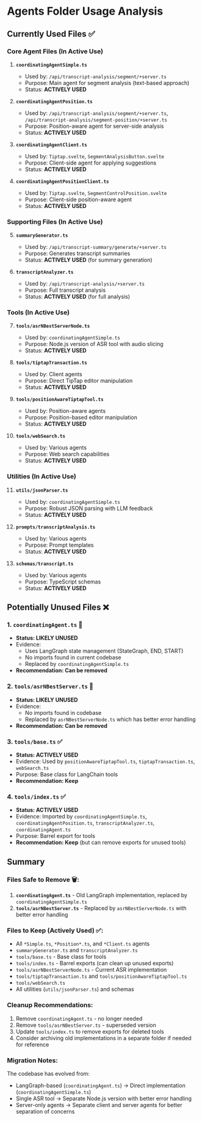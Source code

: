 # Agents Folder Usage Analysis

## Currently Used Files ✅

### Core Agent Files (In Active Use)

1. **`coordinatingAgentSimple.ts`**

   - Used by: `/api/transcript-analysis/segment/+server.ts`
   - Purpose: Main agent for segment analysis (text-based approach)
   - Status: **ACTIVELY USED**

2. **`coordinatingAgentPosition.ts`**

   - Used by: `/api/transcript-analysis/segment/+server.ts`, `/api/transcript-analysis/segment-position/+server.ts`
   - Purpose: Position-aware agent for server-side analysis
   - Status: **ACTIVELY USED**

3. **`coordinatingAgentClient.ts`**

   - Used by: `Tiptap.svelte`, `SegmentAnalysisButton.svelte`
   - Purpose: Client-side agent for applying suggestions
   - Status: **ACTIVELY USED**

4. **`coordinatingAgentPositionClient.ts`**
   - Used by: `Tiptap.svelte`, `SegmentControlPosition.svelte`
   - Purpose: Client-side position-aware agent
   - Status: **ACTIVELY USED**

### Supporting Files (In Active Use)

5. **`summaryGenerator.ts`**

   - Used by: `/api/transcript-summary/generate/+server.ts`
   - Purpose: Generates transcript summaries
   - Status: **ACTIVELY USED** (for summary generation)

6. **`transcriptAnalyzer.ts`**
   - Used by: `/api/transcript-analysis/+server.ts`
   - Purpose: Full transcript analysis
   - Status: **ACTIVELY USED** (for full analysis)

### Tools (In Active Use)

7. **`tools/asrNBestServerNode.ts`**

   - Used by: `coordinatingAgentSimple.ts`
   - Purpose: Node.js version of ASR tool with audio slicing
   - Status: **ACTIVELY USED**

8. **`tools/tiptapTransaction.ts`**

   - Used by: Client agents
   - Purpose: Direct TipTap editor manipulation
   - Status: **ACTIVELY USED**

9. **`tools/positionAwareTiptapTool.ts`**

   - Used by: Position-aware agents
   - Purpose: Position-based editor manipulation
   - Status: **ACTIVELY USED**

10. **`tools/webSearch.ts`**
    - Used by: Various agents
    - Purpose: Web search capabilities
    - Status: **ACTIVELY USED**

### Utilities (In Active Use)

11. **`utils/jsonParser.ts`**

    - Used by: `coordinatingAgentSimple.ts`
    - Purpose: Robust JSON parsing with LLM feedback
    - Status: **ACTIVELY USED**

12. **`prompts/transcriptAnalysis.ts`**

    - Used by: Various agents
    - Purpose: Prompt templates
    - Status: **ACTIVELY USED**

13. **`schemas/transcript.ts`**
    - Used by: Various agents
    - Purpose: TypeScript schemas
    - Status: **ACTIVELY USED**

## Potentially Unused Files ❌

### 1. **`coordinatingAgent.ts`** 🔴

- **Status: LIKELY UNUSED**
- Evidence:
  - Uses LangGraph state management (StateGraph, END, START)
  - No imports found in current codebase
  - Replaced by `coordinatingAgentSimple.ts`
- **Recommendation: Can be removed**

### 2. **`tools/asrNBestServer.ts`** 🔴

- **Status: LIKELY UNUSED**
- Evidence:
  - No imports found in codebase
  - Replaced by `asrNBestServerNode.ts` which has better error handling
- **Recommendation: Can be removed**

### 3. **`tools/base.ts`** ✅

- **Status: ACTIVELY USED**
- Evidence: Used by `positionAwareTiptapTool.ts`, `tiptapTransaction.ts`, `webSearch.ts`
- Purpose: Base class for LangChain tools
- **Recommendation: Keep**

### 4. **`tools/index.ts`** ✅

- **Status: ACTIVELY USED**
- Evidence: Imported by `coordinatingAgentSimple.ts`, `coordinatingAgentPosition.ts`, `transcriptAnalyzer.ts`, `coordinatingAgent.ts`
- Purpose: Barrel export for tools
- **Recommendation: Keep** (but can remove exports for unused tools)

## Summary

### Files Safe to Remove 🗑️:

1. **`coordinatingAgent.ts`** - Old LangGraph implementation, replaced by `coordinatingAgentSimple.ts`
2. **`tools/asrNBestServer.ts`** - Replaced by `asrNBestServerNode.ts` with better error handling

### Files to Keep (Actively Used) ✅:

- All `*Simple.ts`, `*Position*.ts`, and `*Client.ts` agents
- `summaryGenerator.ts` and `transcriptAnalyzer.ts`
- `tools/base.ts` - Base class for tools
- `tools/index.ts` - Barrel exports (can clean up unused exports)
- `tools/asrNBestServerNode.ts` - Current ASR implementation
- `tools/tiptapTransaction.ts` and `tools/positionAwareTiptapTool.ts`
- `tools/webSearch.ts`
- All utilities (`utils/jsonParser.ts`) and schemas

### Cleanup Recommendations:

1. Remove `coordinatingAgent.ts` - no longer needed
2. Remove `tools/asrNBestServer.ts` - superseded version
3. Update `tools/index.ts` to remove exports for deleted tools
4. Consider archiving old implementations in a separate folder if needed for reference

### Migration Notes:

The codebase has evolved from:

- LangGraph-based (`coordinatingAgent.ts`) → Direct implementation (`coordinatingAgentSimple.ts`)
- Single ASR tool → Separate Node.js version with better error handling
- Server-only agents → Separate client and server agents for better separation of concerns
